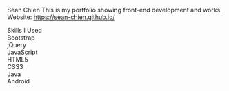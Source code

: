 Sean Chien
This is my portfolio showing front-end development and works.
<br>
Website: https://sean-chien.github.io/

Skills I Used<br>
Bootstrap<br>
jQuery<br>
JavaScript<br>
HTML5<br>
CSS3<br>
Java<br>
Android
